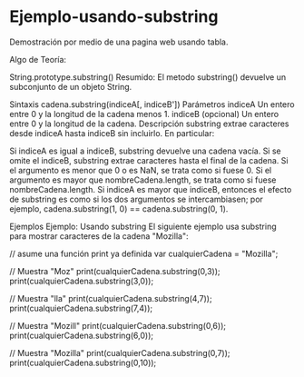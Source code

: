 # Ejemplo-usando-substring
Demostración por medio de una pagina web usando tabla.


Algo de Teoría:

String.prototype.substring()
Resumido:
El metodo substring() devuelve un subconjunto de un objeto String.

Sintaxis
cadena.substring(indiceA[, indiceB'])
Parámetros
indiceA
Un entero entre 0 y la longitud de la cadena menos 1.
indiceB
(opcional) Un entero entre 0 y la longitud de la cadena.
Descripción
substring extrae caracteres desde indiceA hasta indiceB sin incluirlo. En particular:

Si indiceA es igual a indiceB, substring devuelve una cadena vacía.
Si se omite el indiceB, substring extrae caracteres hasta el final de la cadena.
Si el argumento es menor que 0 o es NaN, se trata como si fuese 0.
Si el argumento es mayor que nombreCadena.length, se trata como si fuese nombreCadena.length.
Si indiceA es mayor que indiceB, entonces el efecto de substring es como si los dos argumentos se intercambiasen; por ejemplo, cadena.substring(1, 0) == cadena.substring(0, 1).

Ejemplos
Ejemplo: Usando substring
El siguiente ejemplo usa substring para mostrar caracteres de la cadena "Mozilla":

// asume una función print ya definida
var cualquierCadena = "Mozilla";

// Muestra "Moz"
print(cualquierCadena.substring(0,3));
print(cualquierCadena.substring(3,0));

// Muestra "lla"
print(cualquierCadena.substring(4,7));
print(cualquierCadena.substring(7,4));

// Muestra "Mozill"
print(cualquierCadena.substring(0,6));
print(cualquierCadena.substring(6,0));

// Muestra "Mozilla"
print(cualquierCadena.substring(0,7));
print(cualquierCadena.substring(0,10));

